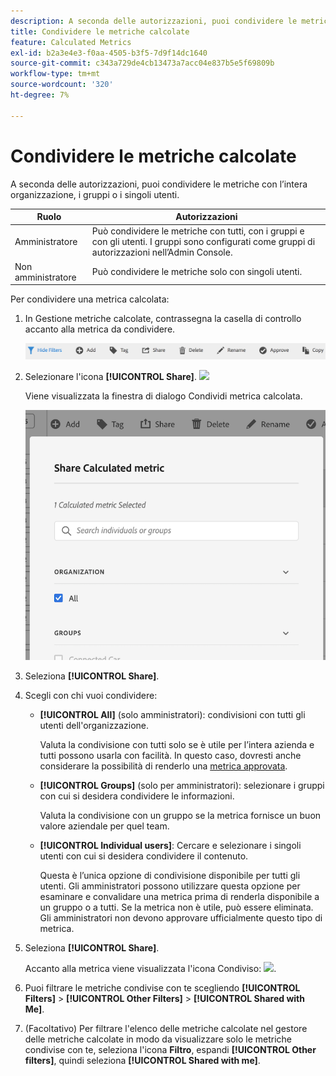 ```yaml
---
description: A seconda delle autorizzazioni, puoi condividere le metriche con l’intera organizzazione, i gruppi o i singoli utenti.
title: Condividere le metriche calcolate
feature: Calculated Metrics
exl-id: b2a3e4e3-f0aa-4505-b3f5-7d9f14dc1640
source-git-commit: c343a729de4cb13473a7acc04e837b5e5f69809b
workflow-type: tm+mt
source-wordcount: '320'
ht-degree: 7%

---
```


# Condividere le metriche calcolate

A seconda delle autorizzazioni, puoi condividere le metriche con l’intera organizzazione, i gruppi o i singoli utenti.

| Ruolo | Autorizzazioni |
|---|---|
| Amministratore | Può condividere le metriche con tutti, con i gruppi e con gli utenti. I gruppi sono configurati come gruppi di autorizzazioni nell’Admin Console. |
| Non amministratore | Può condividere le metriche solo con singoli utenti. |

Per condividere una metrica calcolata:

1. In Gestione metriche calcolate, contrassegna la casella di controllo accanto alla metrica da condividere.

   ![Gestione delle metriche calcolate con le icone disponibili nella parte superiore della finestra, inclusi Nascondi filtri, Tag, Condividi, Elimina e Copia.](assets/cm_task_bar.png)

1. Selezionare l&#39;icona **[!UICONTROL Share]**. ![](https://spectrum.adobe.com/static/icons/workflow_18/Smock_Share_18_N.svg)

   Viene visualizzata la finestra di dialogo Condividi metrica calcolata.

   ![Condividere la finestra delle metriche calcolate con l&#39;opzione Tutti selezionata per l&#39;organizzazione.](assets/cm_share.png)

1. Seleziona **[!UICONTROL Share]**.

1. Scegli con chi vuoi condividere:

   * **[!UICONTROL All]** (solo amministratori): condivisioni con tutti gli utenti dell&#39;organizzazione.

     Valuta la condivisione con tutti solo se è utile per l’intera azienda e tutti possono usarla con facilità. In questo caso, dovresti anche considerare la possibilità di renderlo una [metrica approvata](/help/components/calc-metrics/cm-workflow/cm-approving.md).

   * **[!UICONTROL Groups]** (solo per amministratori): selezionare i gruppi con cui si desidera condividere le informazioni.

     Valuta la condivisione con un gruppo se la metrica fornisce un buon valore aziendale per quel team.

   * **[!UICONTROL Individual users]**: Cercare e selezionare i singoli utenti con cui si desidera condividere il contenuto.

     Questa è l’unica opzione di condivisione disponibile per tutti gli utenti. Gli amministratori possono utilizzare questa opzione per esaminare e convalidare una metrica prima di renderla disponibile a un gruppo o a tutti. Se la metrica non è utile, può essere eliminata. Gli amministratori non devono approvare ufficialmente questo tipo di metrica.

1. Seleziona **[!UICONTROL Share]**.

   Accanto alla metrica viene visualizzata l&#39;icona Condiviso: ![](https://spectrum.adobe.com/static/icons/workflow_18/Smock_Share_18_N.svg).

1. Puoi filtrare le metriche condivise con te scegliendo **[!UICONTROL Filters]** > **[!UICONTROL Other Filters]** > **[!UICONTROL Shared with Me]**.

1. (Facoltativo) Per filtrare l&#39;elenco delle metriche calcolate nel gestore delle metriche calcolate in modo da visualizzare solo le metriche condivise con te, seleziona l&#39;icona **Filtro**, espandi **[!UICONTROL Other filters]**, quindi seleziona **[!UICONTROL Shared with me]**.

